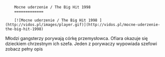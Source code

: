 
        Mocne uderzenie / The Big Hit 1998 
        =============
        
        [![Mocne uderzenie / The Big Hit 1998 ](http://vidos.pl/images/player.gif)](http://vidos.pl/mocne-uderzenie-the-big-hit-1998)
        
        
 Młodzi gangsterzy porywają córkę przemysłowca. Ofiara okazuje się dzieckiem chrzestnym ich szefa. Jeden z porywaczy wypowiada szefowi zobacz pełny opis
    